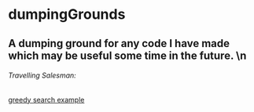 # dumpingGrounds
## A dumping ground for any code I have made which may be useful some time in the future. \n
###### Travelling Salesman:
[greedy search example](https://raw.githubusercontent.com/NathanHolyland/dumpingGrounds/main/travelling_salesman.png?token=GHSAT0AAAAAABRJLAKFV56C25JOJQWFM3PMYQEF5JA)
